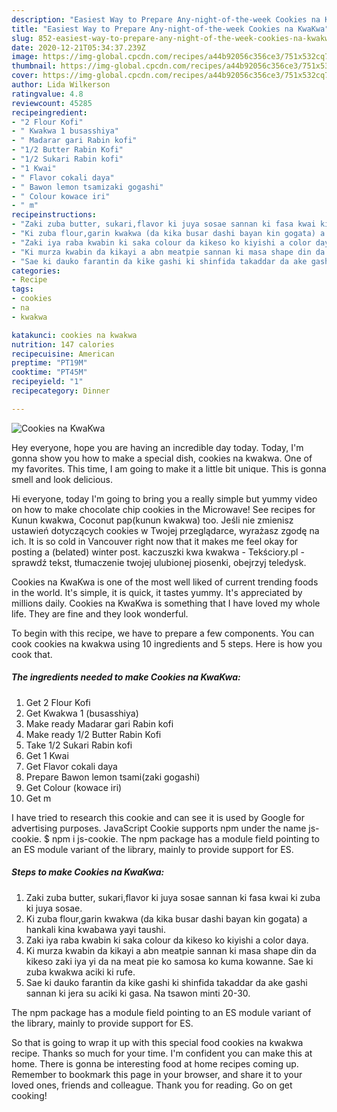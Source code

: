 ```yaml
---
description: "Easiest Way to Prepare Any-night-of-the-week Cookies na KwaKwa"
title: "Easiest Way to Prepare Any-night-of-the-week Cookies na KwaKwa"
slug: 852-easiest-way-to-prepare-any-night-of-the-week-cookies-na-kwakwa
date: 2020-12-21T05:34:37.239Z
image: https://img-global.cpcdn.com/recipes/a44b92056c356ce3/751x532cq70/cookies-na-kwakwa-recipe-main-photo.jpg
thumbnail: https://img-global.cpcdn.com/recipes/a44b92056c356ce3/751x532cq70/cookies-na-kwakwa-recipe-main-photo.jpg
cover: https://img-global.cpcdn.com/recipes/a44b92056c356ce3/751x532cq70/cookies-na-kwakwa-recipe-main-photo.jpg
author: Lida Wilkerson
ratingvalue: 4.8
reviewcount: 45285
recipeingredient:
- "2 Flour Kofi"
- " Kwakwa 1 busasshiya"
- " Madarar gari Rabin kofi"
- "1/2 Butter Rabin Kofi"
- "1/2 Sukari Rabin kofi"
- "1 Kwai"
- " Flavor cokali daya"
- " Bawon lemon tsamizaki gogashi"
- " Colour kowace iri"
- " m"
recipeinstructions:
- "Zaki zuba butter, sukari,flavor ki juya sosae sannan ki fasa kwai ki zuba ki juya sosae."
- "Ki zuba flour,garin kwakwa (da kika busar dashi bayan kin gogata) a hankali kina kwabawa yayi taushi."
- "Zaki iya raba kwabin ki saka colour da kikeso ko kiyishi a color daya."
- "Ki murza kwabin da kikayi a abn meatpie sannan ki masa shape din da kikeso zaki iya yi da na meat pie ko samosa ko kuma kowanne. Sae ki zuba kwakwa aciki ki rufe."
- "Sae ki dauko farantin da kike gashi ki shinfida takaddar da ake gashi sannan ki jera su aciki ki gasa. Na tsawon minti 20-30."
categories:
- Recipe
tags:
- cookies
- na
- kwakwa

katakunci: cookies na kwakwa 
nutrition: 147 calories
recipecuisine: American
preptime: "PT19M"
cooktime: "PT45M"
recipeyield: "1"
recipecategory: Dinner

---
```



![Cookies na KwaKwa](https://img-global.cpcdn.com/recipes/a44b92056c356ce3/751x532cq70/cookies-na-kwakwa-recipe-main-photo.jpg)

Hey everyone, hope you are having an incredible day today. Today, I'm gonna show you how to make a special dish, cookies na kwakwa. One of my favorites. This time, I am going to make it a little bit unique. This is gonna smell and look delicious.

Hi everyone, today I&#39;m going to bring you a really simple but yummy video on how to make chocolate chip cookies in the Microwave! See recipes for Kunun kwakwa, Coconut pap(kunun kwakwa) too. Jeśli nie zmienisz ustawień dotyczących cookies w Twojej przeglądarce, wyrażasz zgodę na ich. It is so cold in Vancouver right now that it makes me feel okay for posting a (belated) winter post. kaczuszki kwa kwakwa - Tekściory.pl - sprawdź tekst, tłumaczenie twojej ulubionej piosenki, obejrzyj teledysk.

Cookies na KwaKwa is one of the most well liked of current trending foods in the world. It's simple, it is quick, it tastes yummy. It's appreciated by millions daily. Cookies na KwaKwa is something that I have loved my whole life. They are fine and they look wonderful.


To begin with this recipe, we have to prepare a few components. You can cook cookies na kwakwa using 10 ingredients and 5 steps. Here is how you cook that.

<!--inarticleads1-->

##### The ingredients needed to make Cookies na KwaKwa:

1. Get 2 Flour Kofi
1. Get  Kwakwa 1 (busasshiya)
1. Make ready  Madarar gari Rabin kofi
1. Make ready 1/2 Butter Rabin Kofi
1. Take 1/2 Sukari Rabin kofi
1. Get 1 Kwai
1. Get  Flavor cokali daya
1. Prepare  Bawon lemon tsami(zaki gogashi)
1. Get  Colour (kowace iri)
1. Get  m


I have tried to research this cookie and can see it is used by Google for advertising purposes. JavaScript Cookie supports npm under the name js-cookie. $ npm i js-cookie. The npm package has a module field pointing to an ES module variant of the library, mainly to provide support for ES. 

<!--inarticleads2-->

##### Steps to make Cookies na KwaKwa:

1. Zaki zuba butter, sukari,flavor ki juya sosae sannan ki fasa kwai ki zuba ki juya sosae.
1. Ki zuba flour,garin kwakwa (da kika busar dashi bayan kin gogata) a hankali kina kwabawa yayi taushi.
1. Zaki iya raba kwabin ki saka colour da kikeso ko kiyishi a color daya.
1. Ki murza kwabin da kikayi a abn meatpie sannan ki masa shape din da kikeso zaki iya yi da na meat pie ko samosa ko kuma kowanne. Sae ki zuba kwakwa aciki ki rufe.
1. Sae ki dauko farantin da kike gashi ki shinfida takaddar da ake gashi sannan ki jera su aciki ki gasa. Na tsawon minti 20-30.


The npm package has a module field pointing to an ES module variant of the library, mainly to provide support for ES. 

So that is going to wrap it up with this special food cookies na kwakwa recipe. Thanks so much for your time. I'm confident you can make this at home. There is gonna be interesting food at home recipes coming up. Remember to bookmark this page in your browser, and share it to your loved ones, friends and colleague. Thank you for reading. Go on get cooking!
